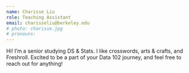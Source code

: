 ```yaml
---
name: Charisse Liu
role: Teaching Assistant
email: charisseliu@berkeley.edu
# photo: charisse.jpg
# pronouns: 
---
```

Hi! I’m a senior studying DS & Stats. I like crosswords, arts & crafts, and Freshroll. Excited to be a part of your Data 102 journey, and feel free to reach out for anything!